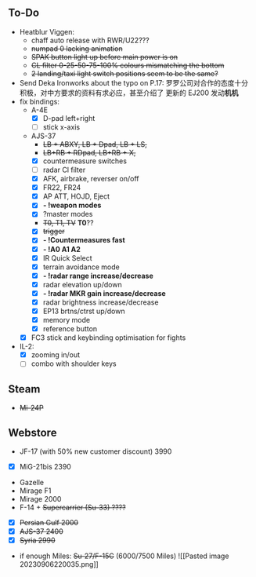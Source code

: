 ## To-Do
- Heatblur Viggen: 
	- chaff auto release with RWR/U22???
	- ~~numpad 0 lacking animation~~
	- ~~SPAK button light up before main power is on~~
	- ~~CL filter 0-25-50-75-100% colours mismatching the bottom~~
	- ~~2 landing/taxi light switch positions seem to be the same?~~
- Send Deka Ironworks about the typo on P.17:
	罗罗公司对合作的态度十分积极，对中方要求的资料有求必应，甚至介绍了 更新的 EJ200 发动**机机**
- fix bindings:
	- A-4E
		- [x] D-pad left+right
		- [ ] stick x-axis
	- AJS-37 
		- ~~LB + ABXY, LB + Dpad, LB + LS,~~
		- ~~LB+RB + RDpad, LB+RB + X,~~
		- [x] countermeasure switches
		- [ ] radar Cl filter
		- [x] AFK, airbrake, reverser on/off
		- [x] FR22, FR24
		- [x] AP ATT, HOJD, Eject
		- [x] **- !weapon modes**
		- [x] ?master modes
		- ~~T0, T1, TV~~ **T0**??
		- [x] ~~trigger~~
		- [x] **- !Countermeasures fast**
		- [x] **- !A0 A1 A2**
		- [x] IR Quick Select
		- [x] terrain avoidance mode
		- [x] **- !radar range increase/decrease**
		- [x] radar elevation up/down
		- [x] **- !radar MKR gain increase/decrease**
		- [x] radar brightness increase/decrease
		- [x] EP13 brtns/ctrst up/down
		- [x] memory mode
		- [x] reference button
	- [x] FC3 stick and keybinding optimisation for fights
- IL-2:
	- [x] zooming in/out
	- [ ] combo with shoulder keys
## Steam
- ~~Mi-24P~~
## Webstore
- JF-17 (with 50% new customer discount) 3990 
 - [x] MiG-21bis 2390
- Gazelle
- Mirage F1
- Mirage 2000
- F-14 + ~~Supercarrier (Su-33) ????~~
- [x] ~~Persian Gulf 2000~~
- [x] ~~AJS-37 2400~~
- [x] ~~Syria 2990~~
- if enough Miles: ~~Su-27/F-15C~~ (6000/7500 Miles)
![[Pasted image 20230906220035.png]]
